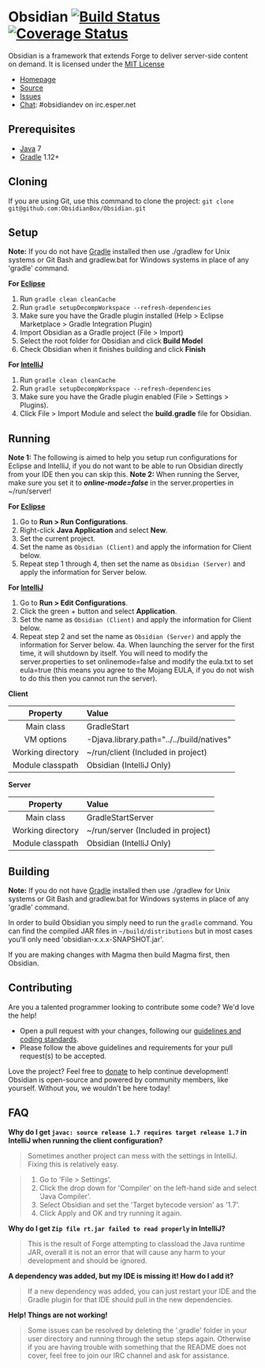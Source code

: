 Obsidian [![Build Status](https://travis-ci.org/ObsidianBox/Obsidian.png?branch=master)](https://travis-ci.org/ObsidianBox/Obsidian) [![Coverage Status](https://coveralls.io/repos/ObsidianBox/Obsidian/badge.png)](https://coveralls.io/r/ObsidianBox/Obsidian)
=============
Obsidian is a framework that extends Forge to deliver server-side content on demand. It is licensed under the [MIT License]

* [Homepage]
* [Source]
* [Issues]
* [Chat]: #obsidiandev on irc.esper.net

## Prerequisites
* [Java] 7
* [Gradle] 1.12+

## Cloning
If you are using Git, use this command to clone the project: `git clone git@github.com:ObsidianBox/Obsidian.git`

## Setup
__Note:__ If you do not have [Gradle] installed then use ./gradlew for Unix systems or Git Bash and gradlew.bat for Windows systems in place of any 'gradle' command.

__For [Eclipse]__  
  1. Run `gradle clean cleanCache`  
  2. Run `gradle setupDecompWorkspace --refresh-dependencies`  
  3. Make sure you have the Gradle plugin installed (Help > Eclipse Marketplace > Gradle Integration Plugin)  
  4. Import Obsidian as a Gradle project (File > Import)
  5. Select the root folder for Obsidian and click **Build Model**
  6. Check Obsidian when it finishes building and click **Finish**

__For [IntelliJ]__  
  1. Run `gradle clean cleanCache`  
  2. Run `gradle setupDecompWorkspace --refresh-dependencies`  
  3. Make sure you have the Gradle plugin enabled (File > Settings > Plugins).  
  4. Click File > Import Module and select the **build.gradle** file for Obsidian.

## Running
__Note 1:__ The following is aimed to help you setup run configurations for Eclipse and IntelliJ, if you do not want to be able to run Obsidian directly from your IDE then you can skip this.
__Note 2:__ When running the Server, make sure you set it to *__online-mode=false__* in the server.properties in ~/run/server!

__For [Eclipse]__  
  1. Go to **Run > Run Configurations**.  
  2. Right-click **Java Application** and select **New**.  
  3. Set the current project.  
  4. Set the name as `Obsidian (Client)` and apply the information for Client below.
  5. Repeat step 1 through 4, then set the name as `Obsidian (Server)` and apply the information for Server below.

__For [IntelliJ]__  
  1. Go to **Run > Edit Configurations**.  
  2. Click the green + button and select **Application**.  
  3. Set the name as `Obsidian (Client)` and apply the information for Client below.
  4. Repeat step 2 and set the name as `Obsidian (Server)` and apply the information for Server below.
  4a. When launching the server for the first time, it will shutdown by itself. You will need to modify the server.properties to set onlinemode=false and modify the eula.txt to set eula=true (this means you agree to the Mojang EULA, if you do not wish to do this then you cannot run the server).

__Client__

|     Property      | Value                                     |
|:-----------------:|:------------------------------------------|
|    Main class     | GradleStart                               |
|    VM options     | -Djava.library.path="../../build/natives" |
| Working directory | ~/run/client (Included in project)                                                                      |
| Module classpath  | Obsidian (IntelliJ Only)                                                                                |

__Server__

|     Property      | Value                              |
|:-----------------:|:-----------------------------------|
|    Main class     | GradleStartServer                  |
| Working directory | ~/run/server (Included in project) |
| Module classpath  | Obsidian (IntelliJ Only)           |


## Building
__Note:__ If you do not have [Gradle] installed then use ./gradlew for Unix systems or Git Bash and gradlew.bat for Windows systems in place of any 'gradle' command.

In order to build Obsidian you simply need to run the `gradle` command. You can find the compiled JAR files in `~/build/distributions` but in most cases you'll only need 'obsidian-x.x.x-SNAPSHOT.jar'.

If you are making changes with Magma then build Magma first, then Obsidian.

## Contributing
Are you a talented programmer looking to contribute some code? We'd love the help!
* Open a pull request with your changes, following our [guidelines and coding standards](http://wiki.obsidianbox.org/Contributing).
* Please follow the above guidelines and requirements for your pull request(s) to be accepted.

Love the project? Feel free to [donate] to help continue development! Obsidian is open-source and powered by community members, like yourself. Without you, we wouldn't be here today!

## FAQ
__Why do I get `javac: source release 1.7 requires target release 1.7` in IntelliJ when running the client configuration?__
>Sometimes another project can mess with the settings in IntelliJ. Fixing this is relatively easy.

>1. Go to 'File > Settings'.
>2. Click the drop down for 'Compiler' on the left-hand side and select 'Java Compiler'.
>3. Select Obsidian and set the 'Target bytecode version' as '1.7'.
>4. Click Apply and OK and try running it again.

__Why do I get `Zip file rt.jar failed to read properly` in IntelliJ?__
>This is the result of Forge attempting to classload the Java runtime JAR, overall it is not an error that will cause any harm to your development and should be ignored.

__A dependency was added, but my IDE is missing it! How do I add it?__
>If a new dependency was added, you can just restart your IDE and the Gradle plugin for that IDE should pull in the new dependencies.

__Help! Things are not working!__
>Some issues can be resolved by deleting the '.gradle' folder in your user directory and running through the setup steps again. Otherwise if you are having trouble with something that the README does not cover, feel free to join our IRC channel and ask for assistance.

[Chat]: http://obsidianbox.org/chat/
[Donate]: http://obsidianbox.org/donate/
[Eclipse]: http://www.eclipse.org/
[Gradle]: http://www.gradle.org/
[Homepage]: http://obsidianbox.org/
[IntelliJ]: http://www.jetbrains.com/idea/
[Issues]: http://obsidianbox.org/community/support/
[Java]: http://java.oracle.com/
[Source]: https://github.com/ObsidianBox/Obsidian/
[MIT License]: http://www.tldrlegal.com/license/mit-license
